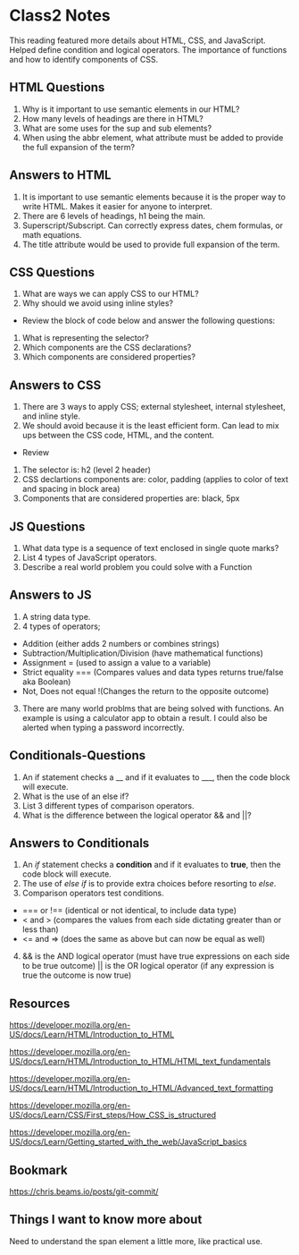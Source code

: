 # Class2 Notes

This reading featured more details about HTML, CSS, and JavaScript. Helped define condition and logical operators. The importance of functions and how to identify components of CSS.

## HTML Questions

1. Why is it important to use semantic elements in our HTML?
2. How many levels of headings are there in HTML?
3. What are some uses for the sup and sub elements?
4. When using the abbr element, what attribute must be added to provide the full expansion of the term?

## Answers to HTML

1. It is important to use semantic elements because it is the proper way to write HTML. Makes it easier for anyone to interpret.
2. There are 6 levels of headings, h1 being the main.
3. Superscript/Subscript. Can correctly express dates, chem formulas, or math equations.
4. The title attribute would be used to provide full expansion of the term.

## CSS Questions

1. What are ways we can apply CSS to our HTML?
2. Why should we avoid using inline styles?

- Review the block of code below and answer the following questions:

1. What is representing the selector?
2. Which components are the CSS declarations?
3. Which components are considered properties?

## Answers to CSS

1. There are 3 ways to apply CSS; external stylesheet, internal stylesheet, and inline style.
2. We should avoid because it is the least efficient form. Can lead to mix ups between the CSS code, HTML, and the content.

- Review

1. The selector is: h2 (level 2 header)
2. CSS declartions components are: color, padding (applies to color of text and spacing in block area)
3. Components that are considered properties are: black, 5px

## JS Questions

1. What data type is a sequence of text enclosed in single quote marks?
2. List 4 types of JavaScript operators.
3. Describe a real world problem you could solve with a Function

## Answers to JS

1. A string data type.
2. 4 types of operators; 

- Addition (either adds 2 numbers or combines strings)
- Subtraction/Multiplication/Division (have mathematical functions)
- Assignment = (used to assign a value to a variable)
- Strict equality === (Compares values and data types returns true/false aka Boolean)
- Not, Does not equal !(Changes the return to the opposite outcome)

3. There are many world problms that are being solved with functions. An example is using a calculator app to obtain a result. I could also be alerted when typing a password incorrectly.

## Conditionals-Questions

1. An if statement checks a __ and if it evaluates to ___, then the code block will execute.
2. What is the use of an else if?
3. List 3 different types of comparison operators.
4. What is the difference between the logical operator && and ||?

## Answers to Conditionals

1. An *if* statement checks a **condition** and if it evaluates to **true**, then the code block will execute.
2. The use of *else if* is to provide extra choices before resorting to *else*.
3. Comparison operators test conditions.

- === or !== (identical or not identical, to include data type)
- < and > (compares the values from each side dictating greater than or less than)
- <= and => (does the same as above but can now be equal as well)

4. && is the AND logical operator (must have true expressions on each side to be true outcome)
|| is the OR logical operator (if any expression is true the outcome is now true)

## Resources

<https://developer.mozilla.org/en-US/docs/Learn/HTML/Introduction_to_HTML>

<https://developer.mozilla.org/en-US/docs/Learn/HTML/Introduction_to_HTML/HTML_text_fundamentals>

<https://developer.mozilla.org/en-US/docs/Learn/HTML/Introduction_to_HTML/Advanced_text_formatting>

<https://developer.mozilla.org/en-US/docs/Learn/CSS/First_steps/How_CSS_is_structured>

<https://developer.mozilla.org/en-US/docs/Learn/Getting_started_with_the_web/JavaScript_basics>

## Bookmark

<https://chris.beams.io/posts/git-commit/>

## Things I want to know more about

Need to understand the span element a little more, like practical use.